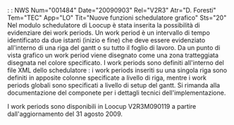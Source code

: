  :  : NWS Num="001484" Date="20090903" Rel="V2R3" Atr="D. Foresti" Tem="TEC" App="LO" Tit="Nuove funzioni schedulatore grafico" Sts="20"
Nel modulo schedulatore di Loocup è stata inserita la possibilità di evidenziare dei work periods.
Un work period è un intervallo di tempo identificato da due istanti (inizio e fine) che deve essere
evidenziato all'interno di una riga del gantt o su tutto il foglio di lavoro. Da un punto di vista
grafico un work period viene disegnato come una zona tratteggiata disegnata nel colore specificato.
I work periods sono definiti all'interno del file XML dello schedulatore :  i work periods inseriti su
una singola riga sono definiti in apposite colonne specificate a livello di riga, mentre i work periods globali sono specificati a livello di setup del gantt.
Si rimanda alla documentazione del componete per i dettagli tecnici dell'implementazione.

I work periods sono disponibili in Loocup V2R3M090119 a partire dall'aggiornamento del 31 agosto 2009.
